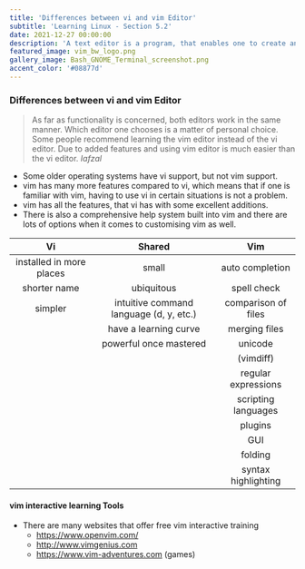 ```yaml
---
title: 'Differences between vi and vim Editor'
subtitle: 'Learning Linux - Section 5.2'
date: 2021-12-27 00:00:00
description: 'A text editor is a program, that enables one to create and manipulate text data in a Linux file. Popular, standard text editors for Linux are listed in this chapter.'
featured_image: vim_bw_logo.png
gallery_image: Bash_GNOME_Terminal_screenshot.png
accent_color: '#08877d'
---
```


### Differences between vi and vim Editor

> As far as functionality is concerned, both editors work in the same manner. Which editor one chooses is a matter of personal choice. Some people recommend learning the vim editor instead of the vi editor. Due to added features and using vim editor is much easier than the vi editor. *Iafzal*

- Some older operating systems have vi support, but not vim support.
- vim has many more features compared to vi, which means that if one is familiar with vim, having to use vi in certain situations is not a problem.
- vim has all the features, that vi has with some excellent additions.
- There is also a comprehensive help system built into vim and there are lots of options when it comes to customising vim as well.

|            Vi            |                  Shared                   |         Vim         |
|:------------------------:|:-----------------------------------------:|:-------------------:|
| installed in more places |                   small                   |   auto completion   |
|       shorter name       |                ubiquitous                 |     spell check     |
|         simpler          | intuitive command language \(d, y, etc\.) | comparison of files |
|                          |           have a learning curve           |    merging files    |
|                          |          powerful once mastered           |       unicode       |
|                          |                                           |     \(vimdiff)      |
|                          |                                           | regular expressions |
|                          |                                           | scripting languages |
|                          |                                           |       plugins       |
|                          |                                           |         GUI         |
|                          |                                           |       folding       |
|                          |                                           | syntax highlighting |


#### vim interactive learning Tools

- There are many websites that offer free vim interactive training
  - <https://www.openvim.com/>
  - <http://www.vimgenius.com>
  - <https://www.vim-adventures.com> (games)